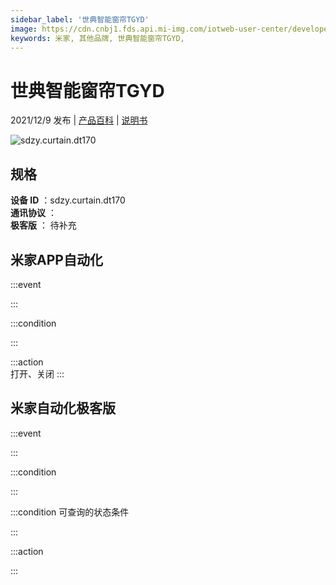 ```yaml
---
sidebar_label: '世典智能窗帘TGYD'
image: https://cdn.cnbj1.fds.api.mi-img.com/iotweb-user-center/developer_1679047959454tdfcWjP8.png?GalaxyAccessKeyId=AKVGLQWBOVIRQ3XLEW&Expires=9223372036854775807&Signature=73Lw/yO1vrX+T4IIskQQHIn0psU=
keywords: 米家, 其他品牌, 世典智能窗帘TGYD, 
---
```

# 世典智能窗帘TGYD

2021/12/9 发布 | [产品百科](https://home.mi.com/webapp/content/baike/product/index.html?model=sdzy.curtain.dt170/) | [说明书](https://home.mi.com/views/introduction.html?model=sdzy.curtain.dt170&region=cn)

![sdzy.curtain.dt170](https://cdn.cnbj1.fds.api.mi-img.com/iotweb-user-center/developer_1679047959454tdfcWjP8.png?GalaxyAccessKeyId=AKVGLQWBOVIRQ3XLEW&Expires=9223372036854775807&Signature=73Lw/yO1vrX+T4IIskQQHIn0psU=)

## 规格  
> 
**设备 ID** ：sdzy.curtain.dt170  
**通讯协议** ：  
**极客版**  ： 待补充 


## 米家APP自动化  

:::event  

:::

:::condition  

:::

:::action   
打开、关闭
:::

## 米家自动化极客版  

:::event  

:::

:::condition  

:::

:::condition 可查询的状态条件  

:::

:::action  

:::

        
